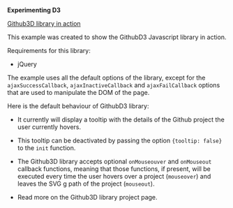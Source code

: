 **Experimenting D3**

[Github3D library in action](https://bbrassart.github.io/experimenting-d3/index.html)

This example was created to show the GithubD3 Javascript library in action.

Requirements for this library: 

- jQuery

The example uses all the default options of the library, except for the 
`ajaxSuccessCallback`, `ajaxInactiveCallback` and `ajaxFailCallback` options 
that are used to manipulate the DOM of the page. 

Here is the default behaviour of GithubD3 library:

- It currently will display a tooltip with the details of the Github project the user currently hovers.

- This tooltip can be deactivated by passing the option `{tooltip: false}` to 
the `init` function.

- The Github3D library accepts optional `onMouseouver` and `onMouseout` callback functions, 
meaning that those functions, if present, will be executed every time the user hovers over a 
project (`mouseover`) and leaves the SVG g path of the project (`mouseout`).

- Read more on the Github3D library project page.
